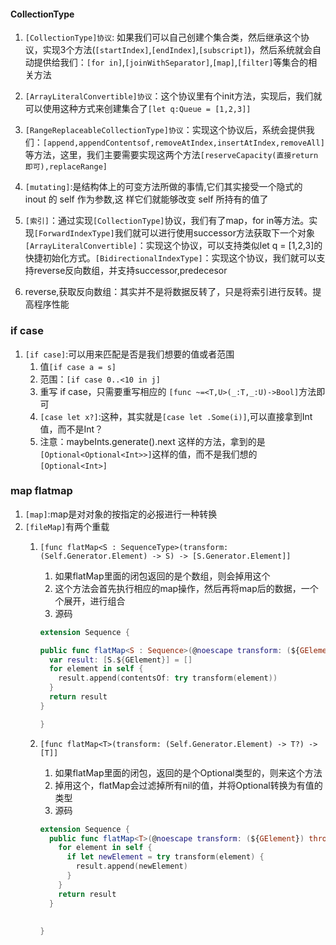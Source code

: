 #### CollectionType
1. `[CollectionType]协议`: 如果我们可以自己创建个集合类，然后继承这个协议，实现3个方法(`[startIndex]`,`[endIndex]`,`[subscript]`)，然后系统就会自动提供给我们：`[for in]`,`[joinWithSeparator]`,`[map]`,`[filter]`等集合的相关方法

2. `[ArrayLiteralConvertible]协议`：这个协议里有个init方法，实现后，我们就可以使用这种方式来创建集合了`[let q:Queue = [1,2,3]]`
3. `[RangeReplaceableCollectionType]协议`：实现这个协议后，系统会提供我们：`[append,appendContentsof,removeAtIndex,insertAtIndex,removeAll]`等方法，这里，我们主要需要实现这两个方法`[reserveCapacity(直接return即可),replaceRange]`
4. `[mutating]`:是结构体上的可变方法所做的事情,它们其实接受一个隐式的 inout 的 self 作为参数,这 样它们就能够改变 self 所持有的值了
5. `[索引]`：通过实现`[CollectionType]`协议，我们有了map，for in等方法。实现`[ForwardIndexType]`我们就可以进行使用successor方法获取下一个对象 `[ArrayLiteralConvertible]`：实现这个协议，可以支持类似let q = [1,2,3]的快捷初始化方式。`[BidirectionalIndexType]`：实现这个协议，我们就可以支持reverse反向数组，并支持successor,predecesor
6. reverse,获取反向数组：其实并不是将数据反转了，只是将索引进行反转。提高程序性能

### if case
1. `[if case]`:可以用来匹配是否是我们想要的值或者范围
	1. 值`[if case a = s]`
	2. 范围：`[if case 0..<10 in j]`
	3. 重写 if case，只需要重写相应的 `[func ~=<T,U>(_:T,_:U)->Bool]`方法即可
	4. `[case let x?]`:这种，其实就是`[case let .Some(i)]`,可以直接拿到Int值，而不是Int？
	5. 注意：maybeInts.generate().next 这样的方法，拿到的是 `[Optional<Optional<Int>>]`这样的值，而不是我们想的 `[Optional<Int>]`

### map flatmap
1. `[map]`:map是对对象的按指定的必报进行一种转换
2. `[fileMap]`有两个重载
	1. `[func flatMap<S : SequenceType>(transform: (Self.Generator.Element) -> S) -> [S.Generator.Element]]`
		1. 如果flatMap里面的闭包返回的是个数组，则会掉用这个
		2. 这个方法会首先执行相应的map操作，然后再将map后的数据，一个个展开，进行组合
		3. 源码
		
		```swift
		extension Sequence {
    
		public func flatMap<S : Sequence>(@noescape transform: (${GElement}) throws-> S) rethrows -> [S.${GElement}] {
	  	  var result: [S.${GElement}] = []
	  	  for element in self {
	  	    result.append(contentsOf: try transform(element))
	  	  }
	  	  return result
	  	}
	  	
		}
		```
		
	2. `[func flatMap<T>(transform: (Self.Generator.Element) -> T?) -> [T]]`
		1. 如果flatMap里面的闭包，返回的是个Optional类型的，则来这个方法
		2. 掉用这个，flatMap会过滤掉所有nil的值，并将Optional转换为有值的类型
		3. 源码
		
		```swift
		extension Sequence {
		  public func flatMap<T>(@noescape transform: (${GElement}) throws -> T?) rethrows -> [T] {var result: [T] = []
		    for element in self {
		      if let newElement = try transform(element) {
		        result.append(newElement)
		      }
		    }
		    return result
		  }
  
  
		}
		```



